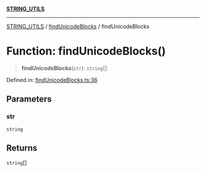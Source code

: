 [**STRING_UTILS**](../../README.md)

***

[STRING_UTILS](../../README.md) / [findUnicodeBlocks](../README.md) / findUnicodeBlocks

# Function: findUnicodeBlocks()

> **findUnicodeBlocks**(`str`): `string`[]

Defined in: [findUnicodeBlocks.ts:36](https://github.com/dailker/everyutil/blob/c1119b9befc384594ad07b4277ef37c36f79d0c2/src/string/findUnicodeBlocks.ts#L36)

## Parameters

### str

`string`

## Returns

`string`[]
